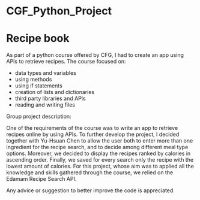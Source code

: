 # CGF_Python_Project

# Recipe book

As part of a python course offered by CFG, I had to create an app using APIs to retrieve recipes. The course focused on:
- data types and variables
- using methods
- using if statements
- creation of lists and dictionaries
- third party libraries and APIs
- reading and writing files

Group project description: 

One of the requirements of the course was to write an app to retrieve recipes online by using APIs. To further develop the project, I decided together with Yu-Hsuan Chen to allow the user both to enter more than one ingredient for the recipe search, and to decide among different meal type options. Moreover, we decided to display the recipes ranked by calories in ascending order. Finally, we saved for every search only the recipe with the lowest amount of calories.
For this project, whose aim was to applied all the knowledge and skills gathered through the course, we relied on the Edamam Recipe Search API. 

Any advice or suggestion to better improve the code is appreciated.
